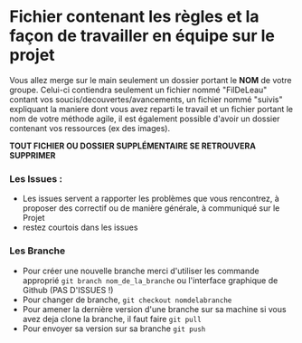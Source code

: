 # Fichier contenant les règles et la façon de travailler en équipe sur le projet

Vous allez merge sur le main seulement un dossier portant le **NOM** de votre groupe. Celui-ci contiendra seulement un fichier nommé "FilDeLeau" contant vos soucis/decouvertes/avancements, un fichier nommé "suivis" expliquant la maniere dont vous avez reparti le travail et un fichier portant le nom de votre méthode agile, il est également possible d'avoir un dossier contenant vos ressources (ex des images).

**TOUT FICHIER OU DOSSIER SUPPLÉMENTAIRE SE RETROUVERA SUPPRIMER**

### Les Issues :

* Les issues servent a rapporter les problèmes que vous rencontrez, à proposer des correctif ou de manière générale, à communiqué sur le Projet
* restez courtois dans les issues



### Les Branche

* Pour créer une nouvelle branche merci d'utiliser les commande approprié ``` git branch nom_de_la_branche ``` ou l'interface graphique de Github (PAS D'ISSUES !)
* Pour changer de branche, ``` git checkout nomdelabranche ```
* Pour amener la dernière version d'une branche sur sa machine si vous avez deja clone la branche, il faut faire ``` git pull ```
* Pour envoyer sa version sur sa branche ``` git push ```
